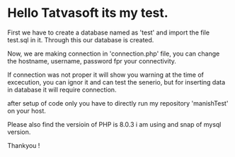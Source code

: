# Hello Tatvasoft its my test.


 First we have to create a database named as 'test' and import the file test.sql in it.
	Through this our database is created.

 Now, we are making connection in 'connection.php' file, you can change the hostname, username, password fpr your connectivity.

 If connection was not proper it will show you warning at the time of excecution, you can ignor it and can test the senerio, but for inserting data in database it will require connection. 

 after setup of code only you have to directly run my repository 'manishTest' on your host.


 Please also find the versioin of PHP is 8.0.3 i am using and snap of mysql version.


Thankyou !